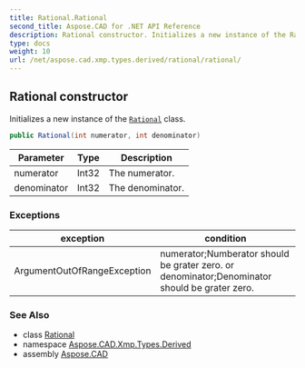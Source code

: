 ```yaml
---
title: Rational.Rational
second_title: Aspose.CAD for .NET API Reference
description: Rational constructor. Initializes a new instance of the Rational class
type: docs
weight: 10
url: /net/aspose.cad.xmp.types.derived/rational/rational/
---
```

## Rational constructor

Initializes a new instance of the [`Rational`](../) class.

```csharp
public Rational(int numerator, int denominator)
```

| Parameter | Type | Description |
| --- | --- | --- |
| numerator | Int32 | The numerator. |
| denominator | Int32 | The denominator. |

### Exceptions

| exception | condition |
| --- | --- |
| ArgumentOutOfRangeException | numerator;Numberator should be grater zero. or denominator;Denominator should be grater zero. |

### See Also

* class [Rational](../)
* namespace [Aspose.CAD.Xmp.Types.Derived](../../rational/)
* assembly [Aspose.CAD](../../../)


